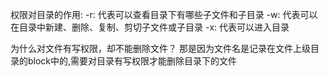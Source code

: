 权限对目录的作用:
-r: 代表可以查看目录下有哪些子文件和子目录
-w: 代表可以在目录中新建、删除、复制、剪切子文件或子目录
-x: 代表可以进入目录


为什么对文件有写权限，却不能删除文件？
那是因为文件名是记录在文件上级目录的block中的,需要对目录有写权限才能删除目录下的文件